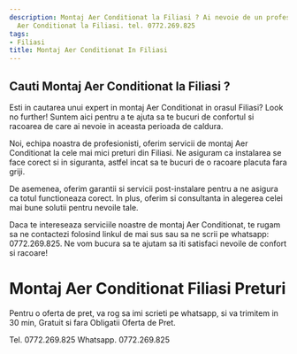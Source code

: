 ```yaml
---
description: Montaj Aer Conditionat la Filiasi ? Ai nevoie de un profesionist in Montaj
  Aer Conditionat la Filiasi. tel. 0772.269.825
tags:
- Filiasi
title: Montaj Aer Conditionat In Filiasi
---
```



## Cauti Montaj Aer Conditionat la Filiasi ?

Esti in cautarea unui expert in montaj Aer Conditionat in orasul Filiasi? Look no further! Suntem aici pentru a te ajuta sa te bucuri de confortul si racoarea de care ai nevoie in aceasta perioada de caldura.

Noi, echipa noastra de profesionisti, oferim servicii de montaj Aer Conditionat la cele mai mici preturi din Filiasi. Ne asiguram ca instalarea se face corect si in siguranta, astfel incat sa te bucuri de o racoare placuta fara griji.

De asemenea, oferim garantii si servicii post-instalare pentru a ne asigura ca totul functioneaza corect. In plus, oferim si consultanta in alegerea celei mai bune solutii pentru nevoile tale.

Daca te intereseaza serviciile noastre de montaj Aer Conditionat, te rugam sa ne contactezi folosind linkul de mai sus sau sa ne scrii pe whatsapp: 0772.269.825. Ne vom bucura sa te ajutam sa iti satisfaci nevoile de confort si racoare!

# Montaj Aer Conditionat Filiasi Preturi
Pentru o oferta de pret, va rog sa imi scrieti pe whatsapp, si va trimitem in 30 min, Gratuit si fara Obligatii Oferta de Pret.

Tel. 0772.269.825
Whatsapp. 0772.269.825